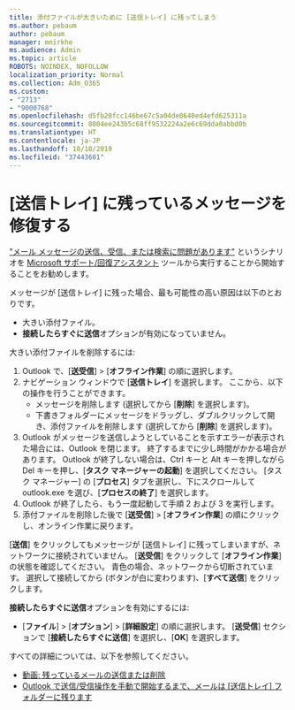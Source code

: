 ```yaml
---
title: 添付ファイルが大きいために [送信トレイ] に残ってしまう
ms.author: pebaum
author: pebaum
manager: mnirkhe
ms.audience: Admin
ms.topic: article
ROBOTS: NOINDEX, NOFOLLOW
localization_priority: Normal
ms.collection: Adm_O365
ms.custom:
- "2713"
- "9000768"
ms.openlocfilehash: d5fb20fcc146be67c5a04de0640ed4efd625311a
ms.sourcegitcommit: 8004ee243b5c68ff9532224a2e6c69dda0abbd0b
ms.translationtype: HT
ms.contentlocale: ja-JP
ms.lasthandoff: 10/10/2019
ms.locfileid: "37443601"
---
```

# <a name="fix-messages-that-are-stuck-in-the-outbox"></a>[送信トレイ] に残っているメッセージを修復する

["メール メッセージの送信、受信、または検索に問題があります"](https://aka.ms/SaRA-OutlookSendReceive) というシナリオを [Microsoft サポート/回復アシスタント](https://diagnostics.office.com/#/) ツールから実行することから開始することをお勧めします。

メッセージが [送信トレイ] に残った場合、最も可能性の高い原因は以下のとおりです。
- 大きい添付ファイル。
- **接続したらすぐに送信**オプションが有効になっていません。

大きい添付ファイルを削除するには: 

1. Outlook で、[**送受信**] >  [**オフライン作業**] の順に選択します。 
2. ナビゲーション ウィンドウで [**送信トレイ**] を選択します。 ここから、以下の操作を行うことができます。 
    - メッセージを削除します (選択してから [**削除**] を選択します)。
    - 下書きフォルダーにメッセージをドラッグし、ダブルクリックして開き、添付ファイルを削除します (選択してから [**削除**] を選択します)。
3. Outlook がメッセージを送信しようとしていることを示すエラーが表示された場合には、Outlook を閉じます。 終了するまでに少し時間がかかる場合があります。 Outlook が終了しない場合は、Ctrl キーと Alt キーを押しながら Del キーを押し、[**タスク マネージャーの起動**] を選択してください。 [タスク マネージャー] の [**プロセス**] タブを選択し、下にスクロールして outlook.exe を選び、[**プロセスの終了**] を選択します。
4. Outlook が終了したら、もう一度起動して手順 2 および 3 を実行します。 
5. 添付ファイルを削除した後で [**送受信**] >  [**オフライン作業**] の順にクリックし、オンライン作業に戻ります。 

[**送信**] をクリックしてもメッセージが [送信トレイ] に残ってしまいますが、ネットワークに接続されていません。 [**送受信**] をクリックして [**オフライン作業**] の状態を確認してください。 青色の場合、ネットワークから切断されています。 選択して接続してから (ボタンが白に変わります)、[**すべて送信**] をクリックします。
 
**接続したらすぐに送信**オプションを有効にするには:
 
- [**ファイル**] >  [**オプション**] >   [**詳細設定**] の順に選択します。
[**送受信**] セクションで [**接続したらすぐに送信**] を選択し、[**OK**] を選択します。
 
すべての詳細については、以下を参照してください。
- [動画: 残っているメールの送信または削除](https://support.office.com/article/Video-Send-or-delete-an-email-stuck-in-your-outbox-26d5d34a-4e5f-444a-a9e8-44db04a94dec) 
- [Outlook で送信/受信操作を手動で開始するまで、メールは [送信トレイ] フォルダーに残ります](https://support.microsoft.com/help/2797572/email-stays-in-the-outbox-folder-until-you-manually-initiate-a-send-re)

